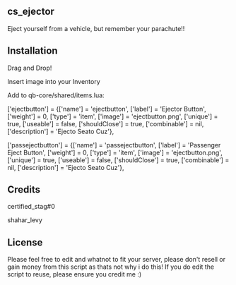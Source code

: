 ## cs_ejector
Eject yourself from a vehicle, but remember your parachute!!

## Installation
Drag and Drop!

Insert image into your Inventory

Add to qb-core/shared/items.lua:

 ['ejectbutton']                       = {['name'] = 'ejectbutton',                         ['label'] = 'Ejector Button',              ['weight'] = 0,        ['type'] = 'item',         ['image'] = 'ejectbutton.png',               ['unique'] = true,         ['useable'] = false,      ['shouldClose'] = true,      ['combinable'] = nil,   ['description'] = 'Ejecto Seato Cuz'},

 ['passejectbutton']                       = {['name'] = 'passejectbutton',                         ['label'] = 'Passenger Eject Button',              ['weight'] = 0,        ['type'] = 'item',         ['image'] = 'ejectbutton.png',               ['unique'] = true,         ['useable'] = false,      ['shouldClose'] = true,      ['combinable'] = nil,   ['description'] = 'Ejecto Seato Cuz'},
 
## Credits
certified_stag#0

shahar_levy

## License
Please feel free to edit and whatnot to fit your server, please don't resell or gain money from this script as thats not why i do this!
If you do edit the script to reuse, please ensure you credit me :)
